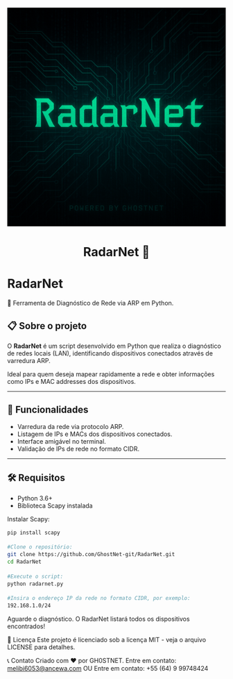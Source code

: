 
<p align="center">
  <img src="https://raw.githubusercontent.com/GhostNet-git/RadarNet/main/banner.png" alt="RadarNet Banner" />
</p>

<h1 align="center">RadarNet 🚀</h1>

<p align="center">


# RadarNet

🚀 Ferramenta de Diagnóstico de Rede via ARP em Python.

## 📋 Sobre o projeto

O **RadarNet** é um script desenvolvido em Python que realiza o diagnóstico de redes locais (LAN), identificando dispositivos conectados através de varredura ARP.

Ideal para quem deseja mapear rapidamente a rede e obter informações como IPs e MAC addresses dos dispositivos.

---

## 🎯 Funcionalidades

- Varredura da rede via protocolo ARP.
- Listagem de IPs e MACs dos dispositivos conectados.
- Interface amigável no terminal.
- Validação de IPs de rede no formato CIDR.

---

## 🛠️ Requisitos

- Python 3.6+
- Biblioteca Scapy instalada

Instalar Scapy:

```bash
pip install scapy

#Clone o repositório:
git clone https://github.com/GhostNet-git/RadarNet.git
cd RadarNet

#Execute o script:
python radarnet.py

#Insira o endereço IP da rede no formato CIDR, por exemplo:
192.168.1.0/24
```

Aguarde o diagnóstico. O RadarNet listará todos os dispositivos encontrados!

📜 Licença
Este projeto é licenciado sob a licença MIT - veja o arquivo LICENSE para detalhes.

📞 Contato
Criado com ❤️ por GH0STNET.
Entre em contato: melibi6053@ancewa.com
OU
Entre em contato: +55 (64) 9 99748424
